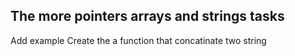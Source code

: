 ## The more pointers arrays and strings tasks
Add example
Create the a function  that concatinate two string

